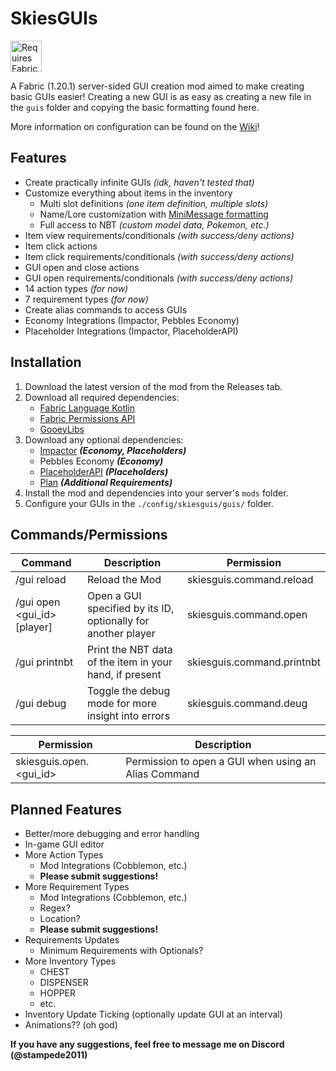 # SkiesGUIs
<img height="50" src="https://camo.githubusercontent.com/a94064bebbf15dfed1fddf70437ea2ac3521ce55ac85650e35137db9de12979d/68747470733a2f2f692e696d6775722e636f6d2f6331444839564c2e706e67" alt="Requires Fabric Kotlin"/>

A Fabric (1.20.1) server-sided GUI creation mod aimed to make creating basic GUIs easier! Creating a new GUI is as easy as creating a new file in the `guis` folder and copying the basic formatting found here.

More information on configuration can be found on the [Wiki](https://github.com/PokeSkies/SkiesGUIs/wiki)!

## Features
- Create practically infinite GUIs *(idk, haven't tested that)*
- Customize everything about items in the inventory
  - Multi slot definitions *(one item definition, multiple slots)*
  - Name/Lore customization with [MiniMessage formatting](https://docs.advntr.dev/minimessage/format.html)
  - Full access to NBT *(custom model data, Pokemon, etc.)*
- Item view requirements/conditionals *(with success/deny actions)*
- Item click actions
- Item click requirements/conditionals *(with success/deny actions)*
- GUI open and close actions
- GUI open requirements/conditionals *(with success/deny actions)*
- 14 action types *(for now)*
- 7 requirement types *(for now)*
- Create alias commands to access GUIs
- Economy Integrations (Impactor, Pebbles Economy)
- Placeholder Integrations (Impactor, PlaceholderAPI)

## Installation
1. Download the latest version of the mod from the Releases tab.
2. Download all required dependencies:
   - [Fabric Language Kotlin](https://modrinth.com/mod/fabric-language-kotlin) 
   - [Fabric Permissions API](https://github.com/PokeSkies/fabric-permissions-api)
   - [GooeyLibs](https://github.com/NickImpact/GooeyLibs/tree/1.20.1)
3. Download any optional dependencies:
   - [Impactor](https://modrinth.com/mod/impactor) **_(Economy, Placeholders)_**
   - Pebbles Economy **_(Economy)_**
   - [PlaceholderAPI]() **_(Placeholders)_**
   - [Plan]() **_(Additional Requirements)_**
4. Install the mod and dependencies into your server's `mods` folder.
5. Configure your GUIs in the `./config/skiesguis/guis/` folder.

## Commands/Permissions
| Command                     | Description                                                   | Permission                 |
|-----------------------------|---------------------------------------------------------------|----------------------------|
| /gui reload                 | Reload the Mod                                                | skiesguis.command.reload   |
| /gui open <gui_id> [player] | Open a GUI specified by its ID, optionally for another player | skiesguis.command.open     |
| /gui printnbt               | Print the NBT data of the item in your hand, if present       | skiesguis.command.printnbt |
| /gui debug                  | Toggle the debug mode for more insight into errors            | skiesguis.command.deug     |

| Permission              | Description                                          |
|-------------------------|------------------------------------------------------|
| skiesguis.open.<gui_id> | Permission to open a GUI when using an Alias Command |


## Planned Features
- Better/more debugging and error handling
- In-game GUI editor
- More Action Types
    - Mod Integrations (Cobblemon, etc.)
  - **Please submit suggestions!**
- More Requirement Types
    - Mod Integrations (Cobblemon, etc.)
    - Regex?
    - Location?
    - **Please submit suggestions!**
- Requirements Updates
    - Minimum Requirements with Optionals?
- More Inventory Types
    - CHEST
    - DISPENSER
    - HOPPER
    - etc.
- Inventory Update Ticking (optionally update GUI at an interval)
- Animations?? (oh god)

**If you have any suggestions, feel free to message me on Discord (@stampede2011)**